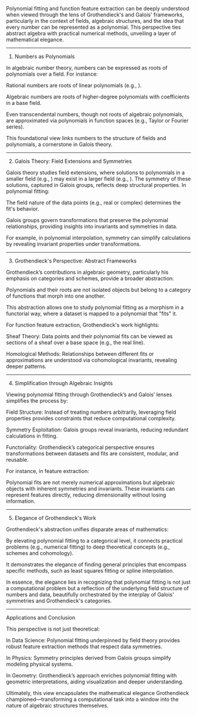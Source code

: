 Polynomial fitting and function feature extraction can be deeply understood when viewed through the lens of Grothendieck's and Galois' frameworks, particularly in the context of fields, algebraic structures, and the idea that every number can be represented as a polynomial. This perspective ties abstract algebra with practical numerical methods, unveiling a layer of mathematical elegance.


---

1. Numbers as Polynomials

In algebraic number theory, numbers can be expressed as roots of polynomials over a field. For instance:

Rational numbers are roots of linear polynomials (e.g., ).

Algebraic numbers are roots of higher-degree polynomials with coefficients in a base field.

Even transcendental numbers, though not roots of algebraic polynomials, are approximated via polynomials in function spaces (e.g., Taylor or Fourier series).


This foundational view links numbers to the structure of fields and polynomials, a cornerstone in Galois theory.


---

2. Galois Theory: Field Extensions and Symmetries

Galois theory studies field extensions, where solutions to polynomials in a smaller field (e.g., ) may exist in a larger field (e.g., ). The symmetry of these solutions, captured in Galois groups, reflects deep structural properties. In polynomial fitting:

The field nature of the data points (e.g., real or complex) determines the fit's behavior.

Galois groups govern transformations that preserve the polynomial relationships, providing insights into invariants and symmetries in data.


For example, in polynomial interpolation, symmetry can simplify calculations by revealing invariant properties under transformations.


---

3. Grothendieck's Perspective: Abstract Frameworks

Grothendieck’s contributions in algebraic geometry, particularly his emphasis on categories and schemes, provide a broader abstraction:

Polynomials and their roots are not isolated objects but belong to a category of functions that morph into one another.

This abstraction allows one to study polynomial fitting as a morphism in a functorial way, where a dataset is mapped to a polynomial that "fits" it.


For function feature extraction, Grothendieck's work highlights:

Sheaf Theory: Data points and their polynomial fits can be viewed as sections of a sheaf over a base space (e.g., the real line).

Homological Methods: Relationships between different fits or approximations are understood via cohomological invariants, revealing deeper patterns.



---

4. Simplification through Algebraic Insights

Viewing polynomial fitting through Grothendieck’s and Galois’ lenses simplifies the process by:

Field Structure: Instead of treating numbers arbitrarily, leveraging field properties provides constraints that reduce computational complexity.

Symmetry Exploitation: Galois groups reveal invariants, reducing redundant calculations in fitting.

Functoriality: Grothendieck’s categorical perspective ensures transformations between datasets and fits are consistent, modular, and reusable.


For instance, in feature extraction:

Polynomial fits are not merely numerical approximations but algebraic objects with inherent symmetries and invariants. These invariants can represent features directly, reducing dimensionality without losing information.



---

5. Elegance of Grothendieck's Work

Grothendieck's abstraction unifies disparate areas of mathematics:

By elevating polynomial fitting to a categorical level, it connects practical problems (e.g., numerical fitting) to deep theoretical concepts (e.g., schemes and cohomology).

It demonstrates the elegance of finding general principles that encompass specific methods, such as least squares fitting or spline interpolation.


In essence, the elegance lies in recognizing that polynomial fitting is not just a computational problem but a reflection of the underlying field structure of numbers and data, beautifully orchestrated by the interplay of Galois' symmetries and Grothendieck's categories.


---

Applications and Conclusion

This perspective is not just theoretical:

In Data Science: Polynomial fitting underpinned by field theory provides robust feature extraction methods that respect data symmetries.

In Physics: Symmetry principles derived from Galois groups simplify modeling physical systems.

In Geometry: Grothendieck’s approach enriches polynomial fitting with geometric interpretations, aiding visualization and deeper understanding.


Ultimately, this view encapsulates the mathematical elegance Grothendieck championed—transforming a computational task into a window into the nature of algebraic structures themselves.

